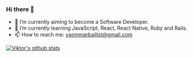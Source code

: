 ### Hi there 👋

- 🔭 I’m currently aiming to become a Software Developer.
- 🌱 I’m currently learning JavaScript, React, React Native, Ruby and Rails.
- 📫 How to reach me: vsommarbaillot@gmail.com

[![Viktor's github stats](https://github-readme-stats.vercel.app/api?username=viktorsommar)](https://github.com/viktorsommar/github-readme-stats)
